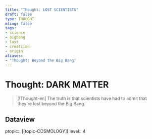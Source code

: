 ```yaml
---
title: "Thought: LOST SCIENTISTS"
draft: false
type: THOUGHT
mling: false
tags:
- science
- bigbang
- lost
- creatiion
- origin
aliases:
- "Thought: Beyond the Big Bang"
---
```

# Thought: DARK MATTER
> [!Thought-en]
> The truth is that scientists have had to admit that they're lost beyond the Big Bang.

## Dataview
ptopic:: [[topic-COSMOLOGY]]
level:: 4
